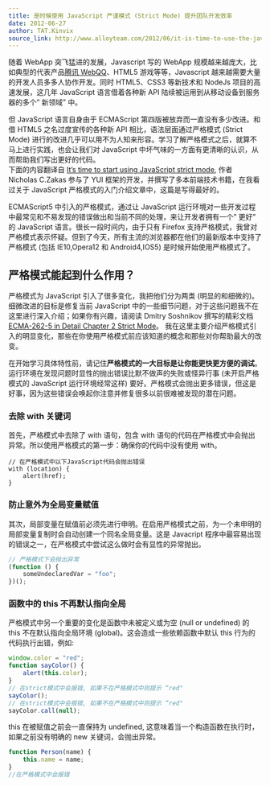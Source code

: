 ```yaml
---
title: 是时候使用 JavaScript 严谨模式 (Strict Mode) 提升团队开发效率
date: 2012-06-27
author: TAT.Kinvix
source_link: http://www.alloyteam.com/2012/06/it-is-time-to-use-the-javascript-strict-mode-strict-mode-to-enhance-the-efficiency-of-team-development/
---
```


<!-- {% raw %} - for jekyll -->

随着 WebApp 突飞猛进的发展，Javascript 写的 WebApp 规模越来越庞大，比如典型的代表产品[腾讯 WebQQ](http://web.qq.com/)、HTML5 游戏等等，Javascript 越来越需要大量的开发人员多多人协作开发。同时 HTML5、CSS3 等新技术和 NodeJs 项目的高速发展，这几年 JavaScript 语言借着各种新 API 陆续被运用到从移动设备到服务器的多个” 新领域” 中。

但 JavaScript 语言自身由于 ECMAScript 第四版被放弃而一直没有多少改进。和借 HTML5 之名过度宣传的各种新 API 相比，语法层面通过严格模式 (Strict Mode) 进行的改进几乎可以用不为人知来形容。学习了解严格模式之后，就算不马上进行实践，也会让我们对 JavaScript 中坏气味的一方面有更清晰的认识，从而帮助我们写出更好的代码。  
下面的内容翻译自 [It’s time to start using JavaScript strict mode](http://www.nczonline.net/blog/2012/03/13/its-time-to-start-using-javascript-strict-mode/), 作者 Nicholas C.Zakas 参与了 YUI 框架的开发，并撰写了多本前端技术书籍，在我看过关于 JavaScript 严格模式的入门介绍文章中，这篇是写得最好的。

ECMAScript5 中引入的严格模式，通过让 JavaScript 运行环境对一些开发过程中最常见和不易发现的错误做出和当前不同的处理，来让开发者拥有一个” 更好” 的 JavaScript 语言。很长一段时间内，由于只有 Firefox 支持严格模式，我曾对严格模式表示怀疑。但到了今天，所有主流的浏览器都在他们的最新版本中支持了严格模式 (包括 IE10,Opera12 和 Android4,IOS5) 是时候开始使用严格模式了。

## 严格模式能起到什么作用？

严格模式为 JavaScript 引入了很多变化，我把他们分为两类 (明显的和细微的)。细微改进的目标是修复当前 JavaScript 中的一些细节问题，对于这些问题我不在这里进行深入介绍；如果你有兴趣，请阅读 Dmitry Soshnikov 撰写的精彩文档 [ECMA-262-5 in Detail Chapter 2 Strict Mode](http://dmitrysoshnikov.com/ecmascript/es5-chapter-2-strict-mode/)。 我在这里主要介绍严格模式引入的明显变化，那些在你使用严格模式前应该知道的概念和那些对你帮助最大的改变。

在开始学习具体特性前，请记住**严格模式的一大目标是让你能更快更方便的调试**。运行环境在发现问题时显性的抛出错误比默不做声的失败或怪异行事 (未开启严格模式的 JavaScript 运行环境经常这样) 要好。严格模式会抛出更多错误，但这是好事，因为这些错误会唤起你注意并修复很多以前很难被发现的潜在问题。

### 去除 with 关键词

首先，严格模式中去除了 with 语句，包含 with 语句的代码在严格模式中会抛出异常。所以使用严格模式的第一步：确保你的代码中没有使用 with。

    // 在严格模式中以下JavaScript代码会抛出错误
    with (location) {
        alert(href);
    }

### 防止意外为全局变量赋值

其次，局部变量在赋值前必须先进行申明。在启用严格模式之前，为一个未申明的局部变量复制时会自动创建一个同名全局变量。这是 Javacript 程序中最容易出现的错误之一，在严格模式中尝试这么做时会有显性的异常抛出。

```javascript
// 严格模式下会抛出异常
(function () {
    someUndeclaredVar = "foo";
})();
```

### 函数中的 this 不再默认指向全局

严格模式中另一个重要的变化是函数中未被定义或为空 (null or undefined) 的 this 不在默认指向全局环境 (global)。这会造成一些依赖函数中默认 this 行为的代码执行出错，例如:

```javascript
window.color = "red";
function sayColor() {
    alert(this.color);
}
// 在strict模式中会报错, 如果不在严格模式中则提示 “red"
sayColor();
// 在strict模式中会报错, 如果不在严格模式中则提示 “red"
sayColor.call(null);
```

this 在被赋值之前会一直保持为 undefined, 这意味着当一个构造函数在执行时，如果之前没有明确的 new 关键词，会抛出异常。

```javascript
function Person(name) {
    this.name = name;
}
//在严格模式中会报错
```


<!-- {% endraw %} - for jekyll -->